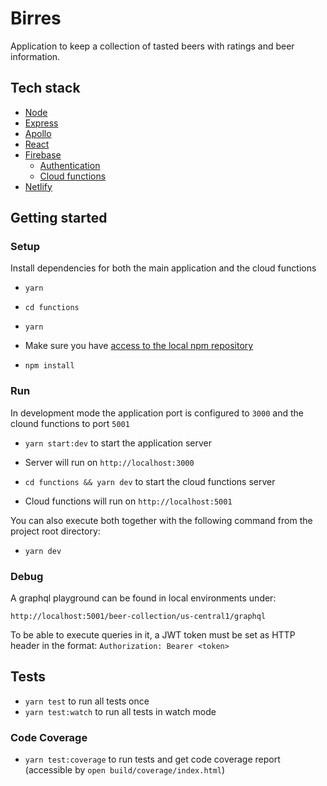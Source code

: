 # Birres

Application to keep a collection of tasted beers with ratings and beer information.

## Tech stack

- [Node](https://nodejs.org/)
- [Express](https://expressjs.com/)
- [Apollo](https://www.apollographql.com/)
- [React](https://reactjs.org/)
- [Firebase](https://firebase.google.com/)
  - [Authentication](https://firebase.google.com/docs/auth)
  - [Cloud functions](https://firebase.google.com/docs/functions)
- [Netlify](https://www.netlify.com/)

## Getting started

### Setup

Install dependencies for both the main application and the cloud functions

* `yarn`

* `cd functions`
* `yarn`

* Make sure you have [access to the local npm repository](#using-internal-npm-repository)
* `npm install`

### Run

In development mode the application port is configured to `3000` and the clound functions to port `5001`

* `yarn start:dev` to start the application server
* Server will run on `http://localhost:3000`

* `cd functions && yarn dev` to start the cloud functions server
* Cloud functions will run on `http://localhost:5001`

You can also execute both together with the following command from the project root directory:

* `yarn dev`

### Debug

A graphql playground can be found in local environments under:

`http://localhost:5001/beer-collection/us-central1/graphql`

To be able to execute queries in it, a JWT token must be set as HTTP header in the format: `Authorization: Bearer <token>`

## Tests

* `yarn test` to run all tests once
* `yarn test:watch` to run all tests in watch mode

### Code Coverage

* `yarn test:coverage` to run tests and get code coverage report (accessible by `open build/coverage/index.html`)